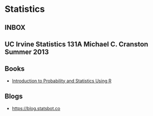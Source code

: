 # Statistics

## INBOX

## UC Irvine Statistics 131A Michael C. Cranston Summer 2013


## Books
- [Introduction to Probability and Statistics Using R](https://cran.r-project.org/web/packages/IPSUR/vignettes/IPSUR.pdf)

## Blogs
- https://blog.statsbot.co
